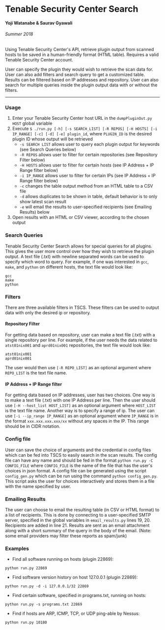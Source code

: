 # Tenable Security Center Search
#### Yoji Watanabe & Saurav Gyawali
###### Summer 2018
Using Tenable Security Center's API, retrieve plugin output from scanned hosts to be saved in a human-friendly format (HTML table). Requires a valid Tenable Security Center account.

User can specify the plugin they would wish to retrieve the scan data for. User can also add filters and search query to get a customized table. Results can be filtered based on IP addresses and repository. User can also search for multiple queries inside the plugin output data with or without the filters.

***

### Usage
1. Enter your Tenable Security Center host URL in the `dumpPluginOut.py` `HOST` global variable
2. Execute `$ ./run.py [-h] [-s SEARCH_LIST] [-R REPOS] [-H HOSTS] [-i IP_RANGE] [-c] [-d] [-e] plugin_id`, where `PLUGIN_ID` is the desired plugin ID whose output will be retrieved
    * `-s SEARCH LIST` allows user to query each plugin output for keywords (see Search Queries below)
    * `-R REPOS` allows user to filter for certain repositories (see Repository Filter below)
    * `-H HOSTS` allows user to filter for certain hosts (see IP Address + IP Range filter below)
    * `-i IP_RANGE` allows user to filter for certain IPs (see IP Address + IP Range filter below)
    * `-c` changes the table output method from an HTML table to a CSV file
    * `-d` allows duplicates to be shown in table, default behavior is to only show latest scan result
    * `-e` will email the results to user-specified recipients (see Emailing Results) below
3. Open results with an HTML or CSV viewer, according to the chosen output

### Search Queries
Tenable Security Center Search allows for special queries for all plugins. This gives the user more control over how they wish to retrieve the plugin output. A text file (.txt) with newline separated words can be used to specify which word to query. For example, if one was interested in `gcc`, `make`, and `python` on different hosts, the text file would look like:
```
gcc
make
python
``` 

### Filters
There are three available filters in TSCS. These filters can be used to output data with only the desired ip or repository. 

#### Repository Filter
For getting data based on repository, user can make a text file (.txt) with a single repository per line. For example, if the user needs the data related to `atst01nix001` and `aprd01nix001` repositories, the text file would look like:
```
atst01nix001
aprd01nix001
```
The user would then use `[-R REPO_LIST]` as an optional argument where `REPO_LIST` is the text file name.

 #### IP Address + IP Range filter
For getting data based on IP addresses, user has two choices. One way is to make a text file (.txt) with one IP Address per line. Then the user should use `[-H --host_list HOST_LIST]` as an optional argument where `HOST_LIST` is the text file name. Another way is to specify a range of ip. The user can use `[-i --ip_range IP_RANGE]` as an optional argument where `IP_RANGE` is in the format `xxx.xxx.xxx.xxx/xx` without any spaces in the IP. This range should be in CIDR notation.

### Config file
User can save the choice of arguments and the credential in config files which can be fed into TSCS to easily search in the scan results. The config file can have any name and should be fed in the format `python run.py -C CONFIG_FILE` where `CONFIG_FILE` is the name of the file that has the user's choices in json format. 
A config file can be generated using the script `config_gen.py` which can be run using the command `python config_gen.py`. This script asks the user for choices interactively and stores them in a file with the name specified by user.

### Emailing Results
The user can choose to email the resulting table (in CSV or HTML format) to a list of recipients. This is done by connecting to a user-specified SMTP server, specified in the global variables in `email_results.py` lines 19, 20. Recipients are added in line 21. Results are sent as an email attachment along with a short summary of the query in the body of the email. 
(Note: some email providers may filter these reports as spam/junk)

### Examples
* Find all software running on hosts (plugin 22869):
```
python run.py 22869
```
* Find software version history on host 127.0.0.1 (plugin 22869):
```
python run.py -d -i 127.0.0.1/32 22869
```
* Find certain software, specified in programs.txt, running on hosts:
```
python run.py -s programs.txt 22869
```
* Find if hosts are ARP, ICMP, TCP, or UDP ping-able by Nessus:
```
python run.py 10180
```
